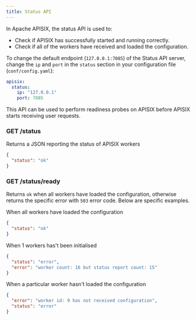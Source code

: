 ```yaml
---
title: Status API
---
```


<!--
#
# Licensed to the Apache Software Foundation (ASF) under one or more
# contributor license agreements.  See the NOTICE file distributed with
# this work for additional information regarding copyright ownership.
# The ASF licenses this file to You under the Apache License, Version 2.0
# (the "License"); you may not use this file except in compliance with
# the License.  You may obtain a copy of the License at
#
#     http://www.apache.org/licenses/LICENSE-2.0
#
# Unless required by applicable law or agreed to in writing, software
# distributed under the License is distributed on an "AS IS" BASIS,
# WITHOUT WARRANTIES OR CONDITIONS OF ANY KIND, either express or implied.
# See the License for the specific language governing permissions and
# limitations under the License.
#
-->

In Apache APISIX, the status API is used to:

* Check if APISIX has successfully started and running correctly.
* Check if all of the workers have received and loaded the configuration.

To change the default endpoint (`127.0.0.1:7085`) of the Status API server, change the `ip` and `port` in the `status` section in your configuration file (`conf/config.yaml`):

```yaml
apisix:
  status:
    ip: "127.0.0.1"
    port: 7085
```

This API can be used to perform readiness probes on APISIX before APISIX starts receiving user requests.

### GET /status

Returns a JSON reporting the status of APISIX workers

```json
{
  "status": "ok"
}
```

### GET /status/ready

Returns `ok` when all workers have loaded the configuration, otherwise returns the specific error with `503` error code. Below are specific examples.

When all workers have loaded the configuration

```json
{
  "status": "ok"
}
```

When 1 workers has't been initialised

```json
{
  "status": "error",
  "error": "worker count: 16 but status report count: 15"
}
```

When a particular worker hasn't loaded the configuration

```json
{
  "error": "worker id: 9 has not received configuration",
  "status": "error"
}
```
